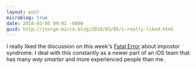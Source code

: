 ```yaml
---
layout: post
microblog: true
date: 2018-03-05 09:02 -0800
guid: http://jsorge.micro.blog/2018/03/05/i-really-liked.html
---
```

I really liked the discussion on this week's [Fatal Error](https://fatalerror.fm/episodes/2018/3/2/59-why-did-they-even-hire-chris) about impostor syndrome. I deal with this constantly as a newer part of an iOS team that has many _way smarter_ and more experienced people than me.
